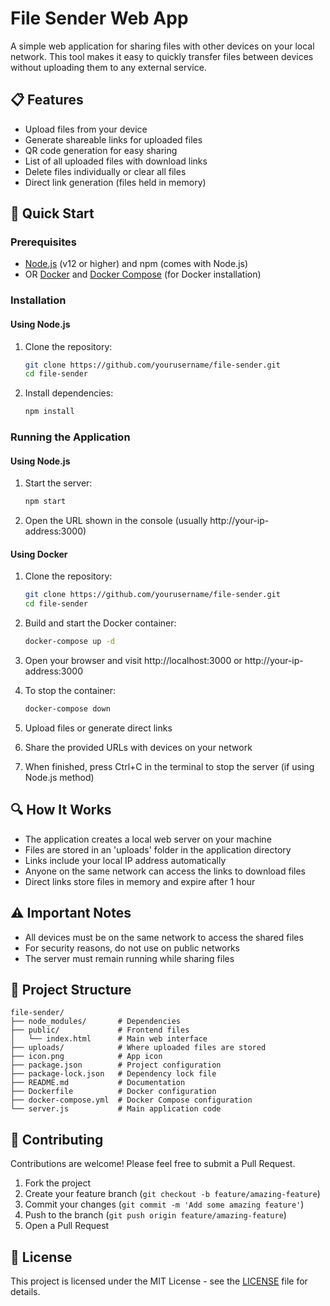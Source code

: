 # File Sender Web App

A simple web application for sharing files with other devices on your local network. This tool makes it easy to quickly transfer files between devices without uploading them to any external service.

## 📋 Features

- Upload files from your device
- Generate shareable links for uploaded files
- QR code generation for easy sharing
- List of all uploaded files with download links
- Delete files individually or clear all files
- Direct link generation (files held in memory)

## 🚀 Quick Start

### Prerequisites

- [Node.js](https://nodejs.org/) (v12 or higher) and npm (comes with Node.js)
- OR [Docker](https://www.docker.com/) and [Docker Compose](https://docs.docker.com/compose/) (for Docker installation)

### Installation

#### Using Node.js

1. Clone the repository:
   ```bash
   git clone https://github.com/yourusername/file-sender.git
   cd file-sender
   ```

2. Install dependencies:
   ```bash
   npm install
   ```

### Running the Application

#### Using Node.js

1. Start the server:
   ```bash
   npm start
   ```

2. Open the URL shown in the console (usually http://your-ip-address:3000)

#### Using Docker

1. Clone the repository:
   ```bash
   git clone https://github.com/yourusername/file-sender.git
   cd file-sender
   ```

2. Build and start the Docker container:
   ```bash
   docker-compose up -d
   ```

3. Open your browser and visit http://localhost:3000 or http://your-ip-address:3000

4. To stop the container:
   ```bash
   docker-compose down
   ```

5. Upload files or generate direct links

6. Share the provided URLs with devices on your network

7. When finished, press Ctrl+C in the terminal to stop the server (if using Node.js method)

## 🔍 How It Works

- The application creates a local web server on your machine
- Files are stored in an 'uploads' folder in the application directory
- Links include your local IP address automatically
- Anyone on the same network can access the links to download files
- Direct links store files in memory and expire after 1 hour

## ⚠️ Important Notes

- All devices must be on the same network to access the shared files
- For security reasons, do not use on public networks
- The server must remain running while sharing files

## 📁 Project Structure

```
file-sender/
├── node_modules/       # Dependencies
├── public/             # Frontend files
│   └── index.html      # Main web interface
├── uploads/            # Where uploaded files are stored
├── icon.png            # App icon
├── package.json        # Project configuration
├── package-lock.json   # Dependency lock file
├── README.md           # Documentation
├── Dockerfile          # Docker configuration
├── docker-compose.yml  # Docker Compose configuration
└── server.js           # Main application code
```

## 🤝 Contributing

Contributions are welcome! Please feel free to submit a Pull Request.

1. Fork the project
2. Create your feature branch (`git checkout -b feature/amazing-feature`)
3. Commit your changes (`git commit -m 'Add some amazing feature'`)
4. Push to the branch (`git push origin feature/amazing-feature`)
5. Open a Pull Request

## 📄 License

This project is licensed under the MIT License - see the [LICENSE](LICENSE) file for details. 